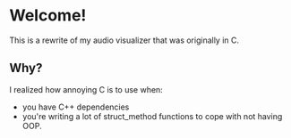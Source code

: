 # Welcome!

This is a rewrite of my audio visualizer that was originally in C.

## Why?

I realized how annoying C is to use when:
- you have C++ dependencies
- you're writing a lot of struct_method functions to cope with not having OOP.